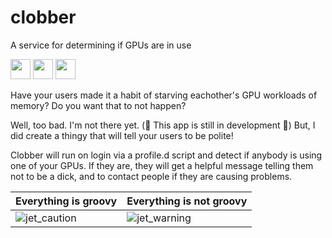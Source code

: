 # clobber
A service for determining if GPUs are in use

<img src="https://forthebadge.com/images/badges/made-with-rust.svg/" height=32> <img src="https://forthebadge.com/images/badges/built-with-resentment.svg" height=32/> <img src="https://forthebadge.com/images/badges/reading-6th-grade-level.svg" height=32/>

Have your users made it a habit of starving eachother's GPU workloads of memory? Do you want that to not happen?

Well, too bad. I'm not there yet. (🚧 This app is still in development 🚧) But, I did create a thingy that will tell your users to be polite!

Clobber will run on login via a profile.d script and detect if anybody is using one of your GPUs.
If they are, they will get a helpful message telling them not to be a dick, and to contact people
if they are causing problems.

| Everything is groovy | Everything is not groovy |
---|---
|![jet_caution](https://user-images.githubusercontent.com/42927786/216744075-c55f0313-028a-44cd-b7af-2fead2f4398a.png)|![jet_warning](https://user-images.githubusercontent.com/42927786/216744078-1aea325a-9b0a-4a3e-8a9d-7a8c73f54364.png)|
